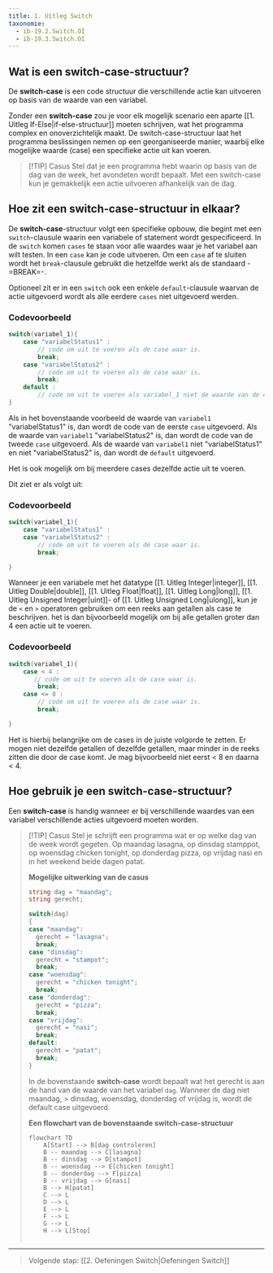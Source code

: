 ```yaml
---
title: 1. Uitleg Switch
taxonomie:
  - ib-19.2.Switch.OI
  - ib-19.3.Switch.OI
---
```


## Wat is een switch-case-structuur?
De **switch-case** is een code structuur die verschillende actie kan uitvoeren op basis van de waarde van een variabel.

Zonder een **switch-case** zou je voor elk mogelijk scenario een aparte [[1. Uitleg If-Else|if-else-structuur]] moeten schrijven, wat het programma complex en onoverzichtelijk maakt. De switch-case-structuur laat het programma beslissingen nemen op een georganiseerde manier, waarbij elke mogelijke waarde (case) een specifieke actie uit kan voeren.

> [!TIP] Casus
> Stel dat je een programma hebt waarin op basis van de dag van de week, het avondeten wordt bepaalt. Met een switch-case kun je gemakkelijk een actie uitvoeren afhankelijk van de dag.

## Hoe zit een switch-case-structuur in elkaar?
De **switch-case**-structuur volgt een specifieke opbouw, die begint met een `switch`-clausule waarin een variabele of statement wordt gespecificeerd. In de `switch` komen `cases` te staan voor alle waardes waar je het variabel aan wilt testen. In een `case` kan je code uitvoeren. Om een `case` af te sluiten wordt het `break`-clausule gebruikt die hetzelfde werkt als de standaard -=BREAK=-. 

Optioneel zit er in een `switch` ook een enkele `default`-clausule waarvan de actie uitgevoerd wordt als alle eerdere `cases` niet uitgevoerd werden.

### Codevoorbeeld
```C#
switch(variabel_1){
	case "variabelStatus1" :
	    // code om uit te voeren als de case waar is.
	    break;
	case "variabelStatus2" :
	    // code om uit te voeren als de case waar is.
		break;
	default :
		// code om uit te voeren als variabel_1 niet de waarde van de cases bevat.
}
```

Als in het bovenstaande voorbeeld de waarde van `variabel1` "variabelStatus1" is, dan wordt de code van de eerste `case` uitgevoerd. 
Als de waarde van `variabel1`  "variabelStatus2" is, dan wordt de code van de tweede `case` uitgevoerd. 
Als de waarde van `variabel1` niet "variabelStatus1" en niet "variabelStatus2" is, dan wordt de `default` uitgevoerd.

Het is ook mogelijk om bij meerdere cases dezelfde actie uit te voeren. 

Dit ziet er als volgt uit:
### Codevoorbeeld
```C#
switch(variabel_1){
	case "variabelStatus1" :
	case "variabelStatus2" :
	    // code om uit te voeren als de case waar is.
	    break;

}
```

Wanneer je een variabele met het datatype [[1. Uitleg Integer|integer]], [[1. Uitleg Double|double]], [[1. Uitleg Float|float]], [[1. Uitleg Long|long]], [[1. Uitleg Unsigned Integer|uint]]- of [[1. Uitleg Unsigned Long|ulong]], kun je de `<` en `>` operatoren gebruiken om een reeks aan getallen als case te beschrijven. het is dan bijvoorbeeld mogelijk om bij alle getallen groter dan 4 een actie uit te voeren.

### Codevoorbeeld
```C#
switch(variabel_1){
	case < 4 :
	   // code om uit te voeren als de case waar is.
	    break;
	case <= 8 :
	    // code om uit te voeren als de case waar is.
	    break;

}
```

Het is hierbij belangrijke om de cases in de juiste volgorde te zetten. Er mogen niet dezelfde getallen of dezelfde getallen, maar minder in de reeks zitten die door de case komt. Je mag bijvoorbeeld niet eerst < 8 en daarna < 4.

## Hoe gebruik je een switch-case-structuur?
Een **switch-case** is handig wanneer er bij verschillende waardes van een variabel verschillende acties uitgevoerd moeten worden. 

> [!TIP] Casus
> Stel je schrijft een programma wat er op welke dag van de week wordt gegeten. Op maandag lasagna, op dinsdag stamppot, op woensdag chicken tonight, op donderdag pizza, op vrijdag nasi en in het weekend beide dagen patat.
> 
> **Mogelijke uitwerking van de casus**
> ```C#
> string dag = "maandag";
> string gerecht;
> 
> switch(dag)
> {
> case "maandag":
> 	gerecht = "lasagna";
> 	break;
> case "dinsdag":
> 	gerecht = "stampot";
> 	break;
> case "woensdag":
> 	gerecht = "chicken tonight";
> 	break;
> case "donderdag":
> 	gerecht = "pizza";
> 	break;
> case "vrijdag":
> 	gerecht = "nasi";
> 	break;
> default:
> 	gerecht = "patat";
> 	break;
> }
> ```
> 
> In de bovenstaande **switch-case** wordt bepaalt wat het gerecht is aan de hand van de waarde van het variabel `dag`. Wanneer de dag niet maandag, > dinsdag, woensdag, donderdag of vrijdag is, wordt de default case uitgevoerd.
> 
> **Een flowchart van de bovenstaande switch-case-structuur**
> ```mermaid
> flowchart TD
>     A[Start] --> B[dag controleren]
>     B -- maandag --> C[lasagna]
>     B -- dinsdag --> D[stampot]
>     B -- woensdag --> E[chicken tonight]
>     B -- donderdag --> F[pizza]
>     B -- vrijdag --> G[nasi]
>     B --> H[patat]
>     C --> L
>     D --> L
>     E --> L
>     F --> L
>     G --> L
>     H --> L[Stop]
>     
> ```

---

> Volgende stap: [[2. Oefeningen Switch|Oefeningen Switch]]